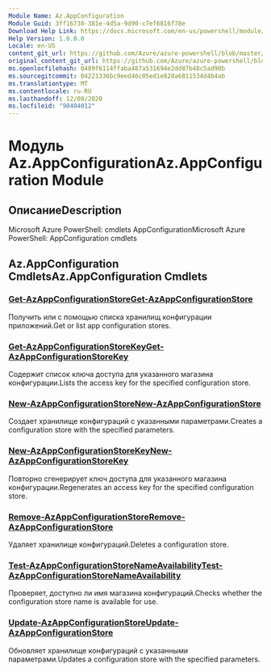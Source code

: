 ```yaml
---
Module Name: Az.AppConfiguration
Module Guid: 3ff16738-381e-4d5a-9d90-c7ef6816f78e
Download Help Link: https://docs.microsoft.com/en-us/powershell/module/az.appconfiguration
Help Version: 1.0.0.0
Locale: en-US
content_git_url: https://github.com/Azure/azure-powershell/blob/master/src/AppConfiguration/help/Az.AppConfiguration.md
original_content_git_url: https://github.com/Azure/azure-powershell/blob/master/src/AppConfiguration/help/Az.AppConfiguration.md
ms.openlocfilehash: 0489f6114ffaba487a531694e2dd87b48c5ad90b
ms.sourcegitcommit: 04221336bc9eed46c05ed1e828a6811534d4b4ab
ms.translationtype: MT
ms.contentlocale: ru-RU
ms.lasthandoff: 12/08/2020
ms.locfileid: "98404012"
---
```

# <span data-ttu-id="f7dc4-101">Модуль Az.AppConfiguration</span><span class="sxs-lookup"><span data-stu-id="f7dc4-101">Az.AppConfiguration Module</span></span>
## <span data-ttu-id="f7dc4-102">Описание</span><span class="sxs-lookup"><span data-stu-id="f7dc4-102">Description</span></span>
<span data-ttu-id="f7dc4-103">Microsoft Azure PowerShell: cmdlets AppConfiguration</span><span class="sxs-lookup"><span data-stu-id="f7dc4-103">Microsoft Azure PowerShell: AppConfiguration cmdlets</span></span>

## <span data-ttu-id="f7dc4-104">Az.AppConfiguration Cmdlets</span><span class="sxs-lookup"><span data-stu-id="f7dc4-104">Az.AppConfiguration Cmdlets</span></span>
### [<span data-ttu-id="f7dc4-105">Get-AzAppConfigurationStore</span><span class="sxs-lookup"><span data-stu-id="f7dc4-105">Get-AzAppConfigurationStore</span></span>](Get-AzAppConfigurationStore.md)
<span data-ttu-id="f7dc4-106">Получить или с помощью списка хранилищ конфигурации приложений.</span><span class="sxs-lookup"><span data-stu-id="f7dc4-106">Get or list app configuration stores.</span></span>

### [<span data-ttu-id="f7dc4-107">Get-AzAppConfigurationStoreKey</span><span class="sxs-lookup"><span data-stu-id="f7dc4-107">Get-AzAppConfigurationStoreKey</span></span>](Get-AzAppConfigurationStoreKey.md)
<span data-ttu-id="f7dc4-108">Содержит список ключа доступа для указанного магазина конфигурации.</span><span class="sxs-lookup"><span data-stu-id="f7dc4-108">Lists the access key for the specified configuration store.</span></span>

### [<span data-ttu-id="f7dc4-109">New-AzAppConfigurationStore</span><span class="sxs-lookup"><span data-stu-id="f7dc4-109">New-AzAppConfigurationStore</span></span>](New-AzAppConfigurationStore.md)
<span data-ttu-id="f7dc4-110">Создает хранилище конфигураций с указанными параметрами.</span><span class="sxs-lookup"><span data-stu-id="f7dc4-110">Creates a configuration store with the specified parameters.</span></span>

### [<span data-ttu-id="f7dc4-111">New-AzAppConfigurationStoreKey</span><span class="sxs-lookup"><span data-stu-id="f7dc4-111">New-AzAppConfigurationStoreKey</span></span>](New-AzAppConfigurationStoreKey.md)
<span data-ttu-id="f7dc4-112">Повторно сгенерирует ключ доступа для указанного магазина конфигурации.</span><span class="sxs-lookup"><span data-stu-id="f7dc4-112">Regenerates an access key for the specified configuration store.</span></span>

### [<span data-ttu-id="f7dc4-113">Remove-AzAppConfigurationStore</span><span class="sxs-lookup"><span data-stu-id="f7dc4-113">Remove-AzAppConfigurationStore</span></span>](Remove-AzAppConfigurationStore.md)
<span data-ttu-id="f7dc4-114">Удаляет хранилище конфигураций.</span><span class="sxs-lookup"><span data-stu-id="f7dc4-114">Deletes a configuration store.</span></span>

### [<span data-ttu-id="f7dc4-115">Test-AzAppConfigurationStoreNameAvailability</span><span class="sxs-lookup"><span data-stu-id="f7dc4-115">Test-AzAppConfigurationStoreNameAvailability</span></span>](Test-AzAppConfigurationStoreNameAvailability.md)
<span data-ttu-id="f7dc4-116">Проверяет, доступно ли имя магазина конфигураций.</span><span class="sxs-lookup"><span data-stu-id="f7dc4-116">Checks whether the configuration store name is available for use.</span></span>

### [<span data-ttu-id="f7dc4-117">Update-AzAppConfigurationStore</span><span class="sxs-lookup"><span data-stu-id="f7dc4-117">Update-AzAppConfigurationStore</span></span>](Update-AzAppConfigurationStore.md)
<span data-ttu-id="f7dc4-118">Обновляет хранилище конфигураций с указанными параметрами.</span><span class="sxs-lookup"><span data-stu-id="f7dc4-118">Updates a configuration store with the specified parameters.</span></span>

